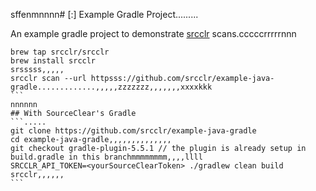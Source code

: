 sffenmnnnn# [:] Example Gradle Project.........

An example gradle project to demonstrate [srcclr](https://www.srcclr.com) scans.cccccrrrrrnnn


`````````````,,,,,
brew tap srcclr/srcclr
brew install srcclr
srsssss,,,,,
srcclr scan --url httpsss://github.com/srcclr/example-java-gradle.............,,,,,zzzzzzz,,,,,,,xxxxkkk
```
nnnnnn
## With SourceClear's Gradle 
```.....
git clone https://github.com/srcclr/example-java-gradle
cd example-java-gradle,,,,,,,,,,,,,,
git checkout gradle-plugin-5.5.1 // the plugin is already setup in build.gradle in this branchmmmmmmmm,,,,llll
SRCCLR_API_TOKEN=<yourSourceClearToken> ./gradlew clean build srcclr,,,,,,
```
